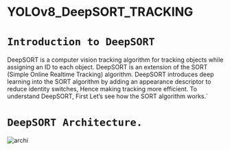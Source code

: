 # YOLOv8_DeepSORT_TRACKING

# `Introduction to DeepSORT`
  DeepSORT is a computer vision tracking algorithm for tracking objects while assigning an ID to each object. DeepSORT is an extension of the SORT (Simple Online  Realtime Tracking) algorithm. DeepSORT introduces deep learning into the SORT algorithm by adding an appearance descriptor to reduce identity switches, Hence making tracking more efficient. To understand DeepSORT, First Let’s see how the SORT algorithm works.`



# `DeepSORT Architecture.`

![archi](https://user-images.githubusercontent.com/98689629/212268087-c1cef949-3039-4038-bfce-c92fd195e3d6.jpg)


